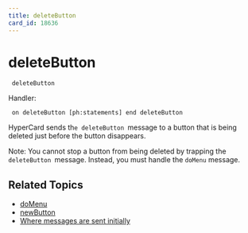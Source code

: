```yaml
---
title: deleteButton
card_id: 18636
---
```


# deleteButton

<code><pre>
deleteButton
</pre></code>

Handler:

<code><pre>
on deleteButton
  [ph:statements]
end deleteButton
</pre></code>

HyperCard sends th<code>e deleteButton </code>message to a button that is being deleted just before the button disappears. 

Note:  You cannot stop a button from being deleted by trapping the <code>deleteButton </code>message. Instead, you must handle the <code>doMenu</code> message. 


## Related Topics

* [doMenu](/HyperTalkReference/commands/doMenu)
* [newButton](/HyperTalkReference/systemmessages/newButton)
* [Where messages are sent initially](/HyperTalkReference/systemmessages/Where-messages-are-sent-initially)
